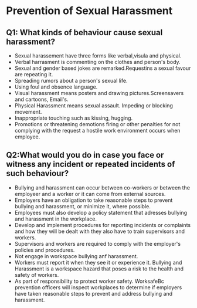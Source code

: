# Prevention of Sexual Harassment

## Q1: What kinds of behaviour cause sexual harassment?
* Sexual harassement have three forms like verbal,visula and physical.
* Verbal harrasment is commenting on the clothes and person's body.
* Sexual and gender based jokes are remarked.Requestins a sexual favour are repeating it.
* Spreading rumors about a person's sexual life.
* Using foul and obsence language.
* Visual harassment means posters and drawing pictures.Screensavers and cartoons, Email's.
* Physical Harassment means sexual assault. Impeding or blocking movement.
* Inappropriate touching such as kissing, hugging.
* Promotions or threatening demotions firing or other penalties for not complying with the request a hostile work environment occurs when employee.

## Q2:What would you do in case you face or witness any incident or repeated incidents of such behaviour?
* Bullying and harassment can occur between co-workers or between the employeer and a worker or it can come from external sources.
* Employers have an obligation to take reasonable steps to prevent bullying and harassment, or minimize it, where possible.
* Employees must also develop a policy statement that adresses bullying and harassment in the workplace.
* Develop and implement procedures for reporting incidents or complaints and how they will be dealt with they also have to train supervisors and workers.
* Supervisors and workers are required to comply with the employer's policies and procedures.
* Not engage in workspace bullying anf harassment.
* Workers must report it when they see it or experience it. Bullying and Harassment is a workspace hazard that poses a risk to the health and safety of workers.
* As part of responsibility to protect worker safety. WorksafeBc prevention officers will inspect workplaces to determine if employers have taken reasonable steps to prevent and address bullying and harassment.
